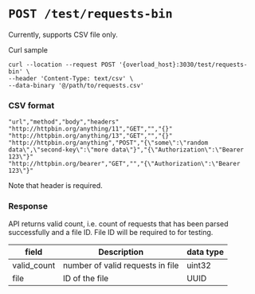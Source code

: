 # `POST /test/requests-bin`

Currently, supports CSV file only.

Curl sample

```shell
curl --location --request POST '{overload_host}:3030/test/requests-bin' \
--header 'Content-Type: text/csv' \
--data-binary '@/path/to/requests.csv'
```

### CSV format

```csv
"url","method","body","headers"
"http://httpbin.org/anything/11","GET","","{}"
"http://httpbin.org/anything/13","GET","","{}"
"http://httpbin.org/anything","POST","{\"some\":\"random data\",\"second-key\":\"more data\"}","{\"Authorization\":\"Bearer 123\"}"
"http://httpbin.org/bearer","GET","","{\"Authorization\":\"Bearer 123\"}"
```
Note that header is required.

### Response

API returns valid count, i.e. count of requests that has been parsed successfully and a file ID. File ID will be
required to for testing.

| field       | Description                      | data type |
|-------------|----------------------------------|-----------|
| valid_count | number of valid requests in file | uint32    |
| file        | ID of the file                   | UUID      |
